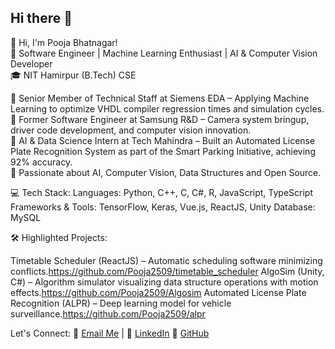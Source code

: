 ## Hi there 👋

👋 Hi, I'm Pooja Bhatnagar!  
🚀 Software Engineer | Machine Learning Enthusiast | AI & Computer Vision Developer  
🎓 NIT Hamirpur (B.Tech) CSE

🔹 Senior Member of Technical Staff at Siemens EDA – Applying Machine Learning to optimize VHDL compiler regression times and simulation cycles.  
🔹 Former Software Engineer at Samsung R&D – Camera system bringup, driver code development, and computer vision innovation.  
🔹 AI & Data Science Intern at Tech Mahindra – Built an Automated License Plate Recognition System as part of the Smart Parking Initiative, achieving 92% accuracy.  
🔹 Passionate about AI, Computer Vision, Data Structures and Open Source.

💻 Tech Stack:
Languages: Python, C++, C, C#, R, JavaScript, TypeScript
Frameworks & Tools: TensorFlow, Keras, Vue.js, ReactJS, Unity
Database: MySQL

🛠️ Highlighted Projects:

Timetable Scheduler (ReactJS) – Automatic scheduling software minimizing conflicts.https://github.com/Pooja2509/timetable_scheduler
AlgoSim (Unity, C#) – Algorithm simulator visualizing data structure operations with motion effects.https://github.com/Pooja2509/Algosim
Automated License Plate Recognition (ALPR) – Deep learning model for vehicle surveillance.https://github.com/Pooja2509/alpr

Let's Connect:
📧 [Email Me](impooja37@gmail.com) | 💼 [LinkedIn](https://www.linkedin.com/) 🌟 [GitHub](https://github.com/Pooja2509)
